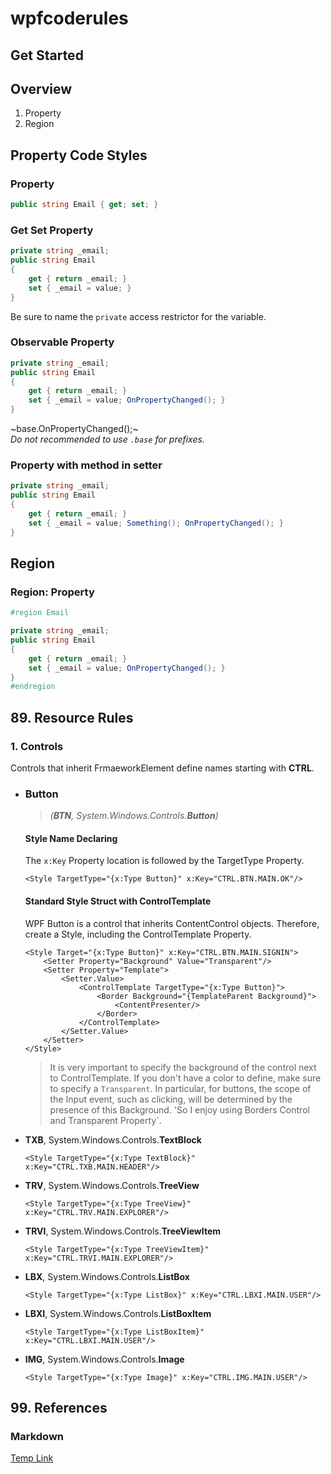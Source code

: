 # wpfcoderules

## Get Started
## Overview
1. Property
2. Region
## Property Code Styles

### Property
```csharp
public string Email { get; set; }
```

### Get Set Property
```csharp
private string _email;
public string Email 
{ 
    get { return _email; } 
    set { _email = value; } 
}
```
Be sure to name the `private` access restrictor for the variable.
### Observable Property
```csharp
private string _email;
public string Email 
{ 
    get { return _email; } 
    set { _email = value; OnPropertyChanged(); } 
}
```
~base.OnPropertyChanged();~   
*Do not recommended to use `.base` for prefixes.*

### Property with method in setter
```csharp
private string _email;
public string Email 
{ 
    get { return _email; } 
    set { _email = value; Something(); OnPropertyChanged(); } 
}
```

## Region

### Region: Property
```csharp
#region Email

private string _email;
public string Email
{
    get { return _email; }
    set { _email = value; OnPropertyChanged(); }
}
#endregion
```

## 89. Resource Rules
### 1. Controls
Controls that inherit FrmaeworkElement define names starting with **CTRL**.
   
* ### Button   
  > *(**BTN**, System.Windows.Controls.**Button**)*   
  
  #### Style Name Declaring
  The `x:Key` Property location is followed by the TargetType Property. 
  ```xaml
  <Style TargetType="{x:Type Button}" x:Key="CTRL.BTN.MAIN.OK"/>
  ```
  

  #### Standard Style Struct with ControlTemplate
  WPF Button is a control that inherits ContentControl objects. Therefore, create a Style, including the ControlTemplate Property.
  ```xaml
  <Style Target="{x:Type Button}" x:Key="CTRL.BTN.MAIN.SIGNIN">
      <Setter Property="Background" Value="Transparent"/>
      <Setter Property="Template">
          <Setter.Value>
              <ControlTemplate TargetType="{x:Type Button}">
                  <Border Background="{TemplateParent Background}">
                      <ContentPresenter/>
                  </Border>
              </ControlTemplate>
          </Setter.Value>
      </Setter>
  </Style>
  ```
  > It is very important to specify the background of the control next to ControlTemplate. If you don't have a color to define, make sure to specify a `Transparent`. In particular, for buttons, the scope of the Input event, such as clicking, will be determined by the presence of this Background. 'So I enjoy using Borders Control and Transparent Property`.

* **TXB**, System.Windows.Controls.**TextBlock**   

  ```xaml
  <Style TargetType="{x:Type TextBlock}" x:Key="CTRL.TXB.MAIN.HEADER"/>
  ```
  
* **TRV**, System.Windows.Controls.**TreeView**   

  ```xaml
  <Style TargetType="{x:Type TreeView}" x:Key="CTRL.TRV.MAIN.EXPLORER"/>
  ```
  
* **TRVI**, System.Windows.Controls.**TreeViewItem**   

  ```xaml
  <Style TargetType="{x:Type TreeViewItem}" x:Key="CTRL.TRVI.MAIN.EXPLORER"/>
  ```
  
* **LBX**, System.Windows.Controls.**ListBox**   

  ```xaml
  <Style TargetType="{x:Type ListBox}" x:Key="CTRL.LBXI.MAIN.USER"/>
  ```
  
* **LBXI**, System.Windows.Controls.**ListBoxItem**   

  ```xaml
  <Style TargetType="{x:Type ListBoxItem}" x:Key="CTRL.LBXI.MAIN.USER"/>
  ```
  
* **IMG**, System.Windows.Controls.**Image**

  ```xaml
  <Style TargetType="{x:Type Image}" x:Key="CTRL.IMG.MAIN.USER"/>
  ```
  

## 99. References
### Markdown
[Temp Link](https://docs.microsoft.com/en-us/windows/communitytoolkit/parsers/markdownparser)
